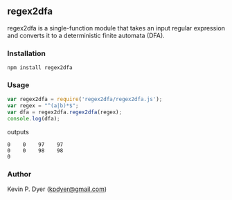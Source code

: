 regex2dfa
---------

regex2dfa is a single-function module that takes an input regular expression and converts it to a deterministic finite automata (DFA).

### Installation

```
npm install regex2dfa
```

### Usage

```javascript
var regex2dfa = require('regex2dfa/regex2dfa.js');
var regex = "^(a|b)*$";
var dfa = regex2dfa.regex2dfa(regex);
console.log(dfa);
```

outputs

```
0    0    97    97
0    0    98    98
0
```

### Author

Kevin P. Dyer (kpdyer@gmail.com)
